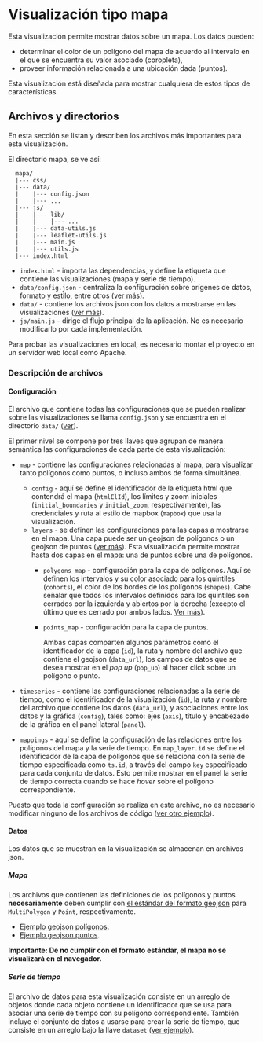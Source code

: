 # Visualización tipo mapa

Esta visualización permite mostrar datos sobre un mapa.
Los datos pueden:
- determinar el color de un polígono del mapa de acuerdo al intervalo en el que se encuentra su valor asociado (coropleta),
- proveer información relacionada a una ubicación dada (puntos).

Esta visualización está diseñada para mostrar cualquiera de estos tipos de características.

## Archivos y directorios

En esta sección se listan y describen los archivos más importantes para esta visualización.

El directorio mapa, se ve así:
```
  mapa/
  |--- css/
  |--- data/
  |    |--- config.json
  |    |--- ...
  |--- js/
  |    |--- lib/
  |    |    |--- ...
  |    |--- data-utils.js
  |    |--- leaflet-utils.js
  |    |--- main.js
  |    |--- utils.js
  |--- index.html
```

- `index.html` - importa las dependencias, y define la etiqueta que contiene las visualizaciones (mapa y serie de tiempo).
- `data/config.json` - centraliza la configuración sobre orígenes de datos, formato y estilo, entre otros ([ver más](#configuración)).
- `data/` - contiene los archivos json con los datos a mostrarse en las visualizaciones ([ver más](#datos)).
- `js/main.js` - dirige el flujo principal de la aplicación. No es necesario modificarlo por cada implementación.

Para probar las visualizaciones en local, es necesario montar el proyecto en un servidor web local como Apache.

### Descripción de archivos

#### Configuración
El archivo que contiene todas las configuraciones que se pueden realizar sobre las visualizaciones se llama `config.json` y se encuentra en el directorio `data/` ([ver](./data/config.json)).

El primer nivel se compone por tres llaves que agrupan de manera semántica las configuraciones de cada parte de esta visualización:
- `map` - contiene las configuraciones relacionadas al mapa, para visualizar tanto polígonos como puntos,
o incluso ambos de forma simultánea.
  - `config` - aquí se define el identificador de la etiqueta html que contendrá el mapa (`htmlElId`),
  los límites y zoom iniciales (`initial_boundaries` y `initial_zoom`, respectivamente),
  las credenciales y ruta al estilo de mapbox (`mapbox`) que usa la visualización.
  - `layers` - se definen las configuraciones para las capas a mostrarse en el mapa.
  Una capa puede ser un geojson de polígonos o un geojson de puntos ([ver más](#datos)).
  Esta visualización permite mostrar hasta dos capas en el mapa: una de puntos sobre una de polígonos.
    - `polygons_map` - configuración para la capa de polígonos.
    Aquí se definen los intervalos y su color asociado para los quintiles (`cohorts`),
    el color de los bordes de los polígonos (`shapes`).
    Cabe señalar que todos los intervalos definidos para los quintiles son cerrados por la izquierda y abiertos por la derecha (excepto el último que es cerrado por ambos lados. [Ver más](https://es.wikipedia.org/wiki/Intervalo_(matemática)#Notaci.C3.B3n)).
    - `points_map` - configuración para la capa de puntos.

      Ambas capas comparten algunos parámetros como el identificador de la capa (`id`),
      la ruta y nombre del archivo que contiene el geojson (`data_url`),
      los campos de datos que se desea mostrar en el _pop up_ (`pop_up`) al hacer click sobre un polígono o punto.

- `timeseries` - contiene las configuraciones relacionadas a la serie de tiempo,
como el identificador de la visualización (`id`),
la ruta y nombre del archivo que contiene los datos (`data_url`),
y asociaciones entre los datos y la gráfica (`config`),
tales como: ejes (`axis`), título y encabezado de la gráfica en el panel lateral (`panel`).

- `mappings` - aquí se define la configuración de las relaciones entre los polígonos del mapa y la serie de tiempo.
En `map_layer.id` se define el identificador de la capa de polígonos que se relaciona con la serie de tiempo especificada como `ts.id`,
a través del campo `key` especificado para cada conjunto de datos.
Esto permite mostrar en el panel la serie de tiempo correcta cuando se hace _hover_ sobre el polígono correspondiente.

Puesto que toda la configuración se realiza en este archivo, no es necesario modificar ninguno de los archivos de código ([ver otro ejemplo](./data/config-municipios.json)).

#### Datos

Los datos que se muestran en la visualización se almacenan en archivos json.

##### Mapa
Los archivos que contienen las definiciones de los polígonos y puntos **necesariamente** deben cumplir con [el estándar del formato geojson](http://geojson.org/) para `MultiPolygon` y `Point`, respectivamente.
- [Ejemplo geojson polígonos](./data/entidades-poligonos.json).
- [Ejemplo geojson puntos](./data/entidades-puntos.json).

**Importante: De no cumplir con el formato estándar, el mapa no se visualizará en el navegador.**

##### Serie de tiempo
El archivo de datos para esta visualización consiste en un arreglo de objetos donde cada objeto contiene un identificador que se usa para asociar una serie de tiempo con su polígono correspondiente.
También incluye el conjunto de datos a usarse para crear la serie de tiempo, que consiste en un arreglo bajo la llave `dataset` ([ver ejemplo](./data/datos-entidades.json)).
